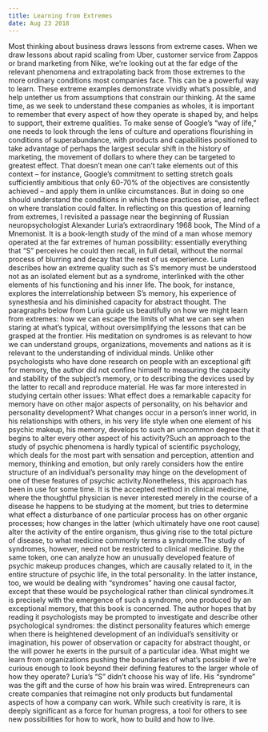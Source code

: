 ```yaml
---
title: Learning from Extremes
date: Aug 23 2018
---
```


Most thinking about business draws lessons from extreme cases. When we draw lessons about rapid scaling from Uber, customer service from Zappos or brand marketing from Nike, we’re looking out at the far edge of the relevant phenomena and extrapolating back from those extremes to the more ordinary conditions most companies face. This can be a powerful way to learn. These extreme examples demonstrate vividly what’s possible, and help untether us from assumptions that constrain our thinking. At the same time, as we seek to understand these companies as wholes, it is important to remember that every aspect of how they operate is shaped by, and helps to support, their extreme qualities. To make sense of Google’s “way of life,” one needs to look through the lens of culture and operations flourishing in conditions of superabundance, with products and capabilities positioned to take advantage of perhaps the largest secular shift in the history of marketing, the movement of dollars to where they can be targeted to greatest effect. That doesn’t mean one can’t take elements out of this context – for instance, Google’s commitment to setting stretch goals sufficiently ambitious that only 60-70% of the objectives are consistently achieved – and apply them in unlike circumstances. But in doing so one should understand the conditions in which these practices arise, and reflect on where translation could falter. In reflecting on this question of learning from extremes, I revisited a passage near the beginning of Russian neuropsychologist Alexander Luria’s extraordinary 1968 book, The Mind of a Mnemonist. It is a book-length study of the mind of a man whose memory operated at the far extremes of human possibility: essentially everything that “S” perceives he could then recall, in full detail, without the normal process of blurring and decay that the rest of us experience. Luria describes how an extreme quality such as S’s memory must be understood not as an isolated element but as a syndrome, interlinked with the other elements of his functioning and his inner life. The book, for instance, explores the interrelationship between S’s memory, his experience of synesthesia and his diminished capacity for abstract thought. The paragraphs below from Luria guide us beautifully on how we might learn from extremes: how we can escape the limits of what we can see when staring at what’s typical, without oversimplifying the lessons that can be grasped at the frontier. His meditation on syndromes is as relevant to how we can understand groups, organizations, movements and nations as it is relevant to the understanding of individual minds. Unlike other psychologists who have done research on people with an exceptional gift for memory, the author did not confine himself to measuring the capacity and stability of the subject’s memory, or to describing the devices used by the latter to recall and reproduce material. He was far more interested in studying certain other issues: What effect does a remarkable capacity for memory have on other major aspects of personality, on his behavior and personality development? What changes occur in a person’s inner world, in his relationships with others, in his very life style when one element of his psychic makeup, his memory, develops to such an uncommon degree that it begins to alter every other aspect of his activity?Such an approach to the study of psychic phenomena is hardly typical of scientific psychology, which deals for the most part with sensation and perception, attention and memory, thinking and emotion, but only rarely considers how the entire structure of an individual’s personality may hinge on the development of one of these features of psychic activity.Nonetheless, this approach has been in use for some time. It is the accepted method in clinical medicine, where the thoughtful physician is never interested merely in the course of a disease he happens to be studying at the moment, but tries to determine what effect a disturbance of one particular process has on other organic processes; how changes in the latter (which ultimately have one root cause) alter the activity of the entire organism, thus giving rise to the total picture of disease, to what medicine commonly terms a syndrome.The study of syndromes, however, need not be restricted to clinical medicine. By the same token, one can analyze how an unusually developed feature of psychic makeup produces changes, which are causally related to it, in the entire structure of psychic life, in the total personality. In the latter instance, too, we would be dealing with “syndromes” having one causal factor, except that these would be psychological rather than clinical syndromes.It is precisely with the emergence of such a syndrome, one produced by an exceptional memory, that this book is concerned. The author hopes that by reading it psychologists may be prompted to investigate and describe other psychological syndromes: the distinct personality features which emerge when there is heightened development of an individual’s sensitivity or imagination, his power of observation or capacity for abstract thought, or the will power he exerts in the pursuit of a particular idea. What might we learn from organizations pushing the boundaries of what’s possible if we’re curious enough to look beyond their defining features to the larger whole of how they operate? Luria’s “S” didn’t choose his way of life. His “syndrome” was the gift and the curse of how his brain was wired. Entrepreneurs can create companies that reimagine not only products but fundamental aspects of how a company can work. While such creativity is rare, it is deeply significant as a force for human progress, a tool for others to see new possibilities for how to work, how to build and how to live.

